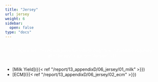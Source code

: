 ```yaml
---
title: "Jersey"
url: jersey
weight: 6
sidebar:
  open: false
type: "docs"
---
```



<style>
/* Container for the grid */
.grid-container {
  display: flex;
  flex-wrap: wrap;
  margin: 0;
  justify-content: center;
}

/* Each grid item */
.grid-item {
  margin: 0;
  padding: 1em;
  color: #fff;                    /* Text color (white by default) */
  text-align: center;           /* Slightly rounded corners (optional) */
}

.grid-item figcaption {
  margin: 0;
  padding: 0;
  color: black;
}

.grid-item img {
  margin: 0;
  padding: 0;
}

.grid-item figure {
  margin: 0;
  padding: 0;
}
</style>

<div class="grid-container">
  <div class="grid-item bg4"> {{< figure src="/media/figures/breeds/je.png" link="/heatstress/jersey" alt="Jersey" caption="Jersey" >}}
  </div>
</div>

- [Milk Yield]({{< ref "/report/13_appendixD/06_jersey/01_milk" >}})
- [ECM]({{< ref "/report/13_appendixD/06_jersey/02_ecm" >}})